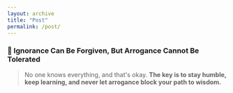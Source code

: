 ```yaml
---
layout: archive
title: "Post"
permalink: /post/
---
```



### 📝 Ignorance Can Be Forgiven, But Arrogance Cannot Be Tolerated
> No one knows everything, and that's okay. **The key is to stay humble, keep learning, and never let arrogance block your path to wisdom.**  
